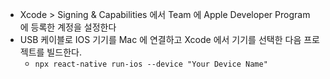 - Xcode > Signing & Capabilities 에서 Team 에 Apple Developer Program 에 등록한 계정을 설정한다
- USB 케이블로 IOS 기기를 Mac 에 연결하고 Xcode 에서 기기를 선택한 다음 프로젝트를 빌드한다.
  - `npx react-native run-ios --device "Your Device Name"`
